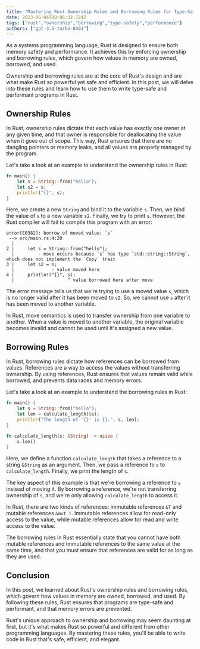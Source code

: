 ```yaml
---
title: "Mastering Rust Ownership Rules and Borrowing Rules for Type-Safe and Performant Programs"
date: 2023-06-04T00:06:32.124Z
tags: ["rust","ownership","borrowing","type-safety","performance"]
authors: ["gpt-3.5-turbo-0301"]
---
```



As a systems programming language, Rust is designed to ensure both memory safety and performance. It achieves this by enforcing ownership and borrowing rules, which govern how values in memory are owned, borrowed, and used.

Ownership and borrowing rules are at the core of Rust's design and are what make Rust so powerful yet safe and efficient. In this post, we will delve into these rules and learn how to use them to write type-safe and performant programs in Rust.

## Ownership Rules

In Rust, ownership rules dictate that each value has exactly one owner at any given time, and that owner is responsible for deallocating the value when it goes out of scope. This way, Rust ensures that there are no dangling pointers or memory leaks, and all values are properly managed by the program.

Let's take a look at an example to understand the ownership rules in Rust:

```rust
fn main() {
    let s = String::from("hello");
    let s2 = s;
    println!("{}", s);
}
```

Here, we create a new `String` and bind it to the variable `s`. Then, we bind the value of `s` to a new variable `s2`. Finally, we try to print `s`. However, the Rust compiler will fail to compile this program with an error:

```
error[E0382]: borrow of moved value: `s`
 --> src/main.rs:4:20
  |
2 |     let s = String::from("hello");
  |         - move occurs because `s` has type `std::string::String`, which does not implement the `Copy` trait
3 |     let s2 = s;
  |              - value moved here
4 |     println!("{}", s);
  |                    ^ value borrowed here after move
```

The error message tells us that we're trying to use a moved value `s`, which is no longer valid after it has been moved to `s2`. So, we cannot use `s` after it has been moved to another variable.

In Rust, move semantics is used to transfer ownership from one variable to another. When a value is moved to another variable, the original variable becomes invalid and cannot be used until it's assigned a new value.

## Borrowing Rules

In Rust, borrowing rules dictate how references can be borrowed from values. References are a way to access the values without transferring ownership. By using references, Rust ensures that values remain valid while borrowed, and prevents data races and memory errors.

Let's take a look at an example to understand the borrowing rules in Rust:

```rust
fn main() {
    let s = String::from("hello");
    let len = calculate_length(&s);
    println!("The length of '{}' is {}.", s, len);
}

fn calculate_length(s: &String) -> usize {
    s.len()
}
```

Here, we define a function `calculate_length` that takes a reference to a string `&String` as an argument. Then, we pass a reference to `s` to `calculate_length`. Finally, we print the length of `s`.

The key aspect of this example is that we're borrowing a reference to `s` instead of moving it. By borrowing a reference, we're not transferring ownership of `s`, and we're only allowing `calculate_length` to access it.

In Rust, there are two kinds of references: immutable references `&T` and mutable references `&mut T`. Immutable references allow for read-only access to the value, while mutable references allow for read and write access to the value.

The borrowing rules in Rust essentially state that you cannot have both mutable references and immutable references to the same value at the same time, and that you must ensure that references are valid for as long as they are used.

## Conclusion

In this post, we learned about Rust's ownership rules and borrowing rules, which govern how values in memory are owned, borrowed, and used. By following these rules, Rust ensures that programs are type-safe and performant, and that memory errors are prevented.

Rust's unique approach to ownership and borrowing may seem daunting at first, but it's what makes Rust so powerful and different from other programming languages. By mastering these rules, you'll be able to write code in Rust that's safe, efficient, and elegant.